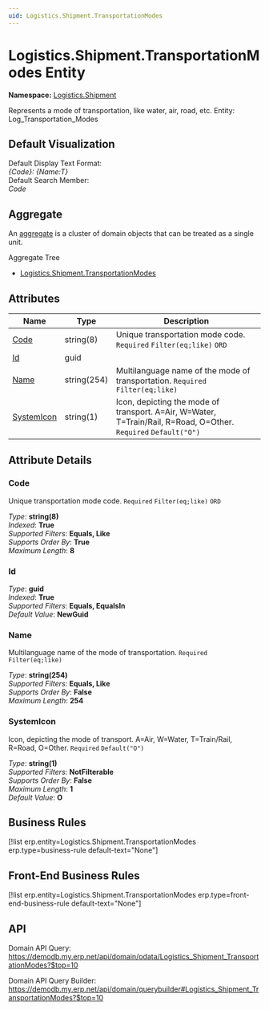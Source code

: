```yaml
---
uid: Logistics.Shipment.TransportationModes
---
```

# Logistics.Shipment.TransportationModes Entity

**Namespace:** [Logistics.Shipment](Logistics.Shipment.md)  

Represents a mode of transportation, like water, air, road, etc. Entity: Log_Transportation_Modes

## Default Visualization
Default Display Text Format:  
_{Code}: {Name:T}_  
Default Search Member:  
_Code_  

## Aggregate
An [aggregate](https://docs.erp.net/tech/advanced/concepts/aggregates.html) is a cluster of domain objects that can be treated as a single unit.  

Aggregate Tree  
* [Logistics.Shipment.TransportationModes](Logistics.Shipment.TransportationModes.md)  

## Attributes

| Name | Type | Description |
| ---- | ---- | --- |
| [Code](Logistics.Shipment.TransportationModes.md#code) | string(8) | Unique transportation mode code. `Required` `Filter(eq;like)` `ORD` 
| [Id](Logistics.Shipment.TransportationModes.md#id) | guid |  
| [Name](Logistics.Shipment.TransportationModes.md#name) | string(254) | Multilanguage name of the mode of transportation. `Required` `Filter(eq;like)` 
| [SystemIcon](Logistics.Shipment.TransportationModes.md#systemicon) | string(1) | Icon, depicting the mode of transport. A=Air, W=Water, T=Train/Rail, R=Road, O=Other. `Required` `Default("O")` 


## Attribute Details

### Code

Unique transportation mode code. `Required` `Filter(eq;like)` `ORD`

_Type_: **string(8)**  
_Indexed_: **True**  
_Supported Filters_: **Equals, Like**  
_Supports Order By_: **True**  
_Maximum Length_: **8**  

### Id

_Type_: **guid**  
_Indexed_: **True**  
_Supported Filters_: **Equals, EqualsIn**  
_Default Value_: **NewGuid**  

### Name

Multilanguage name of the mode of transportation. `Required` `Filter(eq;like)`

_Type_: **string(254)**  
_Supported Filters_: **Equals, Like**  
_Supports Order By_: **False**  
_Maximum Length_: **254**  

### SystemIcon

Icon, depicting the mode of transport. A=Air, W=Water, T=Train/Rail, R=Road, O=Other. `Required` `Default("O")`

_Type_: **string(1)**  
_Supported Filters_: **NotFilterable**  
_Supports Order By_: **False**  
_Maximum Length_: **1**  
_Default Value_: **O**  



## Business Rules

[!list erp.entity=Logistics.Shipment.TransportationModes erp.type=business-rule default-text="None"]

## Front-End Business Rules

[!list erp.entity=Logistics.Shipment.TransportationModes erp.type=front-end-business-rule default-text="None"]

## API

Domain API Query:
<https://demodb.my.erp.net/api/domain/odata/Logistics_Shipment_TransportationModes?$top=10>

Domain API Query Builder:
<https://demodb.my.erp.net/api/domain/querybuilder#Logistics_Shipment_TransportationModes?$top=10>


